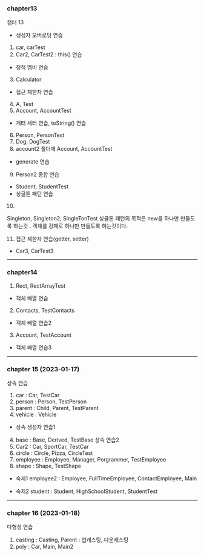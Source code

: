 


### chapter13
챕터 13
- 생성자 오버로딩 연습 
1. car, carTest
2. Car2, CarTest2 : this() 연습

- 정적 멤버 연습
3. Calculator

- 접근 제한자 연습
4. A, Test
5. Account, AccountTest
- 게터 세터 연습, toString() 연습
6. Person, PersonTest
7. Dog, DogTest
8. account2 폴더에 Account, AccountTest
- generate 연습
9. Person2
   종합 연습
- Student, StudentTest
- 싱글톤 패턴 연습
10.
Singleton, Singleton2, SingleTonTest
싱클톤 패턴의 목적은 new를 하나만 만들도록 하는것 .
객체를 강제로 하나만 만들도록 하는것이다.

11. 접근 제한자 연습(getter, setter)
- Car3, CarTest3

---
### chapter14
1. Rect, RectArrayTest
- 객체 배열 연습
2. Contacts, TestContacts
- 객체 배열 연습2
3. Account, TestAccount
- 객체 배열 연습3

---
### chapter 15 (2023-01-17)
상속 연습
1. car : Car, TestCar
2. person : Person, TestPerson
3. parent : Child, Parent, TestParent
4. vehicle : Vehicle
- 상속 생성자 연습1
4. base : Base, Derived, TestBase 
상속 연습2
5. Car2 : Car, SportCar, TestCar
6. circle : Circle, Pizza, CircleTest
7. employee : Employee, Manager, Porgrammer, TestEmployee
8. shape : Shape, TestShape

- 숙제1
employee2 : Employee, FullTimeEmployee, ContactEmployee, Main

- 숙제2
student : Student, HighSchoolStudent, StudentTest  

---
### chapter 16 (2023-01-18)
다형성 연습
1. casting : Casting, Parent : 업캐스팅, 다운캐스팅 
2. poly : Car, Main, Main2